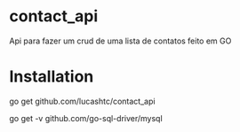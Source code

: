 # contact_api
Api para fazer um crud de uma lista de contatos feito em GO

# Installation
go get github.com/lucashtc/contact_api

go get -v github.com/go-sql-driver/mysql